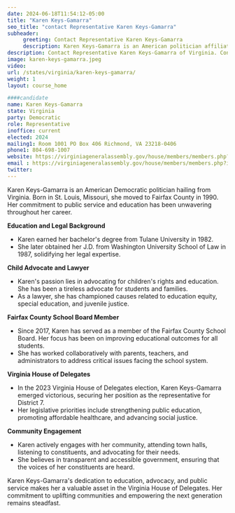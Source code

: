 ```yaml
---
date: 2024-06-18T11:54:12-05:00
title: "Karen Keys-Gamarra"
seo_title: "contact Representative Karen Keys-Gamarra"
subheader:
     greeting: Contact Representative Karen Keys-Gamarra
     description: Karen Keys-Gamarra is an American politician affiliated with the Democratic Party. She serves as a member of the Virginia House of Delegates, representing District 7. Keys-Gamarra assumed office on January 10, 2024.
description: Contact Representative Karen Keys-Gamarra of Virginia. Contact information for Karen Keys-Gamarra includes email address, phone number, and mailing address.
image: karen-keys-gamarra.jpeg
video:
url: /states/virginia/karen-keys-gamarra/
weight: 1
layout: course_home

####candidate
name: Karen Keys-Gamarra
state: Virginia
party: Democratic
role: Representative
inoffice: current
elected: 2024
mailing1: Room 1001 PO Box 406 Richmond, VA 23218-0406
phone1: 804-698-1007
website: https://virginiageneralassembly.gov/house/members/members.php?id=H0370/
email : https://virginiageneralassembly.gov/house/members/members.php?id=H0370/
twitter: 
---
```

Karen Keys-Gamarra is an American Democratic politician hailing from Virginia. Born in St. Louis, Missouri, she moved to Fairfax County in 1990. Her commitment to public service and education has been unwavering throughout her career.

**Education and Legal Background**
- Karen earned her bachelor's degree from Tulane University in 1982.
- She later obtained her J.D. from Washington University School of Law in 1987, solidifying her legal expertise.

**Child Advocate and Lawyer**
- Karen's passion lies in advocating for children's rights and education. She has been a tireless advocate for students and families.
- As a lawyer, she has championed causes related to education equity, special education, and juvenile justice.

**Fairfax County School Board Member**
- Since 2017, Karen has served as a member of the Fairfax County School Board. Her focus has been on improving educational outcomes for all students.
- She has worked collaboratively with parents, teachers, and administrators to address critical issues facing the school system.

**Virginia House of Delegates**
- In the 2023 Virginia House of Delegates election, Karen Keys-Gamarra emerged victorious, securing her position as the representative for District 7.
- Her legislative priorities include strengthening public education, promoting affordable healthcare, and advancing social justice.

**Community Engagement**
- Karen actively engages with her community, attending town halls, listening to constituents, and advocating for their needs.
- She believes in transparent and accessible government, ensuring that the voices of her constituents are heard.

Karen Keys-Gamarra's dedication to education, advocacy, and public service makes her a valuable asset in the Virginia House of Delegates. Her commitment to uplifting communities and empowering the next generation remains steadfast.
